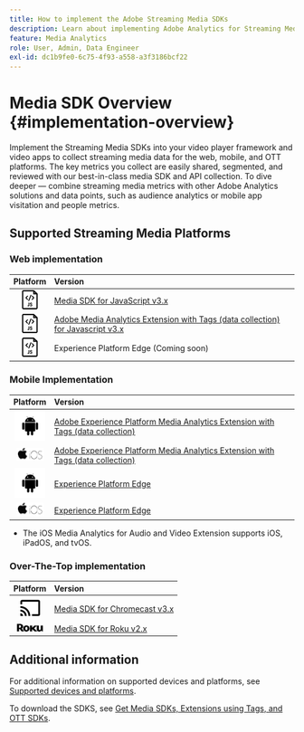 ```yaml
---
title: How to implement the Adobe Streaming Media SDKs
description: Learn about implementing Adobe Analytics for Streaming Media using the Media SDKs.
feature: Media Analytics
role: User, Admin, Data Engineer
exl-id: dc1b9fe0-6c75-4f93-a558-a3f3186bcf22
---
```

# Media SDK Overview {#implementation-overview}

Implement the Streaming Media SDKs into your video player framework and video apps to collect streaming media data for the web, mobile, and OTT platforms.  The key metrics you collect are easily shared, segmented, and reviewed with our best-in-class media SDK and API collection. To dive deeper — combine streaming media metrics with other Adobe Analytics solutions and data points, such as audience analytics or mobile app visitation and people metrics.

## Supported Streaming Media Platforms

### Web implementation

|Platform| Version |
|:----:|:----|
|<img src="assets/javascript-icon.png">|[Media SDK for JavaScript v3.x](/help/getting-started/download-sdks.md#web-implementation-download-web-sdk)|
|<img src="assets/javascript-icon.png">|[Adobe Media Analytics Extension with Tags (data collection) for Javascript v3.x](/help/getting-started/download-sdks.md#web-implementation-download-web-sdk)|
|<img src="assets/javascript-icon.png">|Experience Platform Edge (Coming soon)|

### Mobile Implementation

|Platform|Version|
|:----:|:----|
|<img src="assets/android-icon.png">| [Adobe Experience Platform Media Analytics Extension with Tags (data collection)](/help/getting-started/download-sdks.md#mobile-implementation-get-mobile-extension) |
|<img src="assets/apple-ios-icon.png">| [Adobe Experience Platform Media Analytics Extension with Tags (data collection)](/help/getting-started/download-sdks.md#mobile-implementation-get-mobile-extension)|
|<img src="assets/android-icon.png">| [Experience Platform Edge](/help/implementation/edge/edge-mobile-sdk.md) |
|<img src="assets/apple-ios-icon.png">| [Experience Platform Edge](/help/implementation/edge/edge-mobile-sdk.md)|

* The iOS Media Analytics for Audio and Video Extension supports iOS, iPadOS, and tvOS.

### Over-The-Top implementation

|Platform|Version|
|:------:|:-----|
|<img src="assets/chromecast-icon.png">|[Media SDK for Chromecast v3.x](../../getting-started/download-sdks.md#over-the-top-implementation-download-ott-libraries)|
| <img src="assets/roku-icon.png">| [Media SDK for Roku v2.x](../../getting-started/download-sdks.md#over-the-top-implementation-download-ott-libraries)|


## Additional information

For additional information on supported devices and platforms, see [Supported devices and platforms](/help/getting-started/supported-devices.md).

 To download the SDKS, see [Get Media SDKs, Extensions using Tags, and OTT SDKs](/help/getting-started/download-sdks.md).
